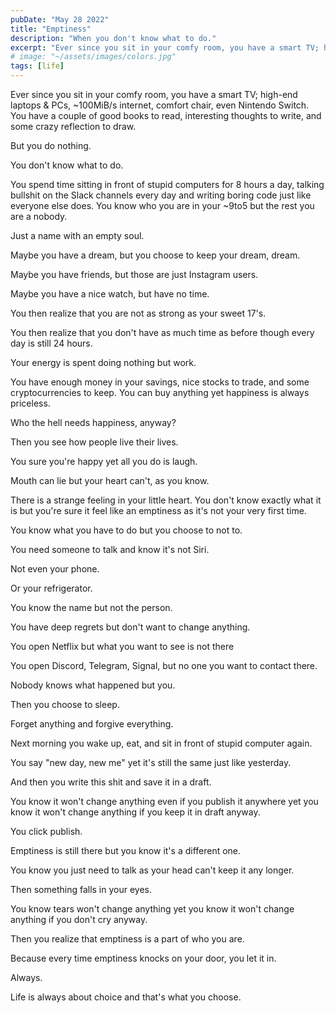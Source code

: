 ```yaml
---
pubDate: "May 28 2022"
title: "Emptiness"
description: "When you don't know what to do."
excerpt: "Ever since you sit in your comfy room, you have a smart TV; high-end laptops & PCs, ~100MiB/s internet, comfort chair, even Nintendo Switch. You have a couple of good books to read, interesting thoughts to write, and some crazy reflection to draw. But you do nothing."
# image: "~/assets/images/colors.jpg"
tags: [life]
---
```


Ever since you sit in your comfy room, you have a smart TV; high-end laptops & PCs, ~100MiB/s internet, comfort chair, even Nintendo Switch. You have a couple of good books to read, interesting thoughts to write, and some crazy reflection to draw.

But you do nothing.

You don't know what to do.

You spend time sitting in front of stupid computers for 8 hours a day, talking bullshit on the Slack channels every day and writing boring code just like everyone else does. You know who you are in your ~9to5 but the rest you are a nobody.

Just a name with an empty soul.

Maybe you have a dream, but you choose to keep your dream, dream.

Maybe you have friends, but those are just Instagram users.

Maybe you have a nice watch, but have no time.

You then realize that you are not as strong as your sweet 17's.

You then realize that you don't have as much time as before though every day is still 24 hours.

Your energy is spent doing nothing but work.

You have enough money in your savings, nice stocks to trade, and some cryptocurrencies to keep. You can buy anything yet happiness is always priceless.

Who the hell needs happiness, anyway?

Then you see how people live their lives.

You sure you're happy yet all you do is laugh.

Mouth can lie but your heart can't, as you know.

There is a strange feeling in your little heart. You don't know exactly what it is but you're sure it feel like an emptiness as it's not your very first time.

You know what you have to do but you choose to not to.

You need someone to talk and know it's not Siri.

Not even your phone.

Or your refrigerator.

You know the name but not the person.

You have deep regrets but don't want to change anything.

You open Netflix but what you want to see is not there

You open Discord, Telegram, Signal, but no one you want to contact there.

Nobody knows what happened but you.

Then you choose to sleep.

Forget anything and forgive everything.

Next morning you wake up, eat, and sit in front of stupid computer again.

You say "new day, new me" yet it's still the same just like yesterday.

And then you write this shit and save it in a draft.

You know it won't change anything even if you publish it anywhere yet you know it won't change anything if you keep it in draft anyway.

You click publish.

Emptiness is still there but you know it's a different one.

You know you just need to talk as your head can't keep it any longer.

Then something falls in your eyes.

You know tears won't change anything yet you know it won't change anything if you don't cry anyway.

Then you realize that emptiness is a part of who you are.

Because every time emptiness knocks on your door, you let it in.

Always.

Life is always about choice and that's what you choose.
